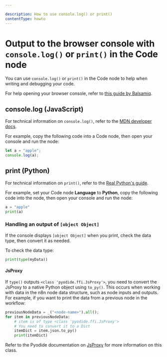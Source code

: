 ```yaml
---

description: How to use console.log() or print()
contentType: howto
---
```


# Output to the browser console with `console.log()` or `print()` in the Code node

You can use `console.log()` or `print()` in the Code node to help when writing and debugging your code.

For help opening your browser console, refer to [this guide by Balsamiq](https://balsamiq.com/support/faqs/browserconsole/).

## console.log (JavaScript)

For technical information on `console.log()`, refer to the [MDN developer docs](https://developer.mozilla.org/en-US/docs/Web/API/Console/log).

For example, copy the following code into a Code node, then open your console and run the node:

```js
let a = "apple";
console.log(a);
```

## print (Python)

For technical information on `print()`, refer to the [Real Python's guide](https://realpython.com/python-print/).

For example, set your Code node **Language** to **Python**, copy the following code into the node, then open your console and run the node:

```python
a = "apple"
print(a)
```

### Handling an output of `[object Object]`

If the console displays `[object Object]` when you print, check the data type, then convert it as needed.

To check the data type:

```python
print(type(myData))
```

#### JsProxy

If `type()` outputs `<class 'pyodide.ffi.JsProxy'>`, you need to convert the JsProxy to a native Python object using `to_py()`. This occurs when working with data in the n8n node data structure, such as node inputs and outputs. For example, if you want to print the data from a previous node in the workflow:

```python
previousNodeData = _("<node-name>").all();
for item in previousNodeData:
	# item is of type <class 'pyodide.ffi.JsProxy'>
	# You need to convert it to a Dict
	itemDict = item.json.to_py()
	print(itemDict)
```

Refer to the Pyodide documentation on [JsProxy](https://pyodide.org/en/stable/usage/api/python-api/ffi.html#pyodide.ffi.JsProxy) for more information on this class.








